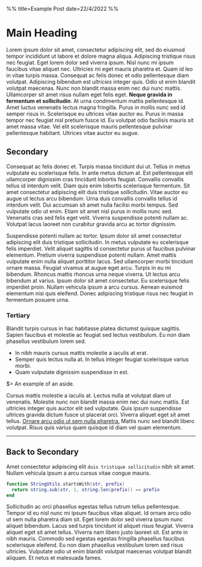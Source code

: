 %%
title=Example Post
date=22/4/2022
%%
# Main Heading

Lorem ipsum dolor sit amet, consectetur adipiscing elit, sed do eiusmod tempor incididunt ut labore et dolore magna aliqua. Adipiscing tristique risus nec feugiat. Eget lorem dolor sed viverra ipsum. Nisl nunc mi ipsum faucibus vitae aliquet nec. Ultricies mi eget mauris pharetra et. Quam id leo in vitae turpis massa. Consequat ac felis donec et odio pellentesque diam volutpat. Adipiscing bibendum est _ultricies_ integer quis. Odio ut enim blandit volutpat maecenas. Nunc non blandit massa enim nec dui nunc mattis. Ullamcorper sit amet risus nullam eget felis eget. **Neque gravida in fermentum et sollicitudin**. At urna condimentum mattis pellentesque id. Amet luctus venenatis lectus magna fringilla. Purus in mollis nunc sed id semper risus in. Scelerisque eu ultrices vitae auctor eu. Purus in massa tempor nec feugiat nisl pretium fusce id. Eu volutpat odio facilisis mauris sit amet massa vitae. Vel elit scelerisque mauris pellentesque pulvinar pellentesque habitant. Ultrices vitae auctor eu augue.

## Secondary

Consequat ac felis donec et. Turpis massa tincidunt dui ut. Tellus in metus vulputate eu scelerisque felis. In ante metus dictum at. Est pellentesque elit ullamcorper dignissim cras tincidunt lobortis feugiat. Convallis convallis tellus id interdum velit. Diam quis enim lobortis scelerisque fermentum. Sit amet consectetur adipiscing elit duis tristique sollicitudin. Vitae auctor eu augue ut lectus arcu bibendum. Urna duis convallis convallis tellus id interdum velit. Dui accumsan sit amet nulla facilisi morbi tempus. Sed vulputate odio ut enim. Etiam sit amet nisl purus in mollis nunc sed. Venenatis cras sed felis eget velit. Viverra suspendisse potenti nullam ac. Volutpat lacus laoreet non curabitur gravida arcu ac tortor dignissim.

Suspendisse potenti nullam ac tortor. Ipsum dolor sit amet consectetur adipiscing elit duis tristique sollicitudin. In metus vulputate eu scelerisque felis imperdiet. Velit aliquet sagittis id consectetur purus ut faucibus pulvinar elementum. Pretium viverra suspendisse potenti nullam. Amet mattis vulputate enim nulla aliquet porttitor lacus. Sed ullamcorper morbi tincidunt ornare massa. Feugiat vivamus at augue eget arcu. Turpis in eu mi bibendum. Rhoncus mattis rhoncus urna neque viverra. Ut lectus arcu bibendum at varius. Ipsum dolor sit amet consectetur. Eu scelerisque felis imperdiet proin. Nullam vehicula ipsum a arcu cursus. Aenean euismod elementum nisi quis eleifend. Donec adipiscing tristique risus nec feugiat in fermentum posuere urna.

### Tertiary

Blandit turpis cursus in hac habitasse platea dictumst quisque sagittis. Sapien faucibus et molestie ac feugiat sed lectus vestibulum. Eu non diam phasellus vestibulum lorem sed.

* In nibh mauris cursus mattis molestie a iaculis at erat.
* Semper quis lectus nulla at. In tellus integer feugiat scelerisque varius morbi.
* Quam vulputate dignissim suspendisse in est.

$> An example of an aside.

Cursus mattis molestie a iaculis at. Lectus nulla at volutpat diam ut venenatis. Molestie nunc non blandit massa enim nec dui nunc mattis. Est ultricies integer quis auctor elit sed vulputate. Quis ipsum suspendisse ultrices gravida dictum fusce ut placerat orci. Viverra aliquet eget sit amet tellus. [Ornare arcu odio ut sem nulla pharetra.](http://jackrobinson.co.nz) Mattis nunc sed blandit libero volutpat. Risus quis varius quam quisque id diam vel quam elementum.

---

## Back to Secondary

Amet consectetur adipiscing elit `duis tristique sollicitudin` nibh sit amet. Nullam vehicula ipsum a arcu cursus vitae congue mauris.

```lua
function StringUtils.startsWith(str, prefix)
  return string.sub(str, 1, string.len(prefix)) == prefix
end
```

Sollicitudin ac orci phasellus egestas tellus rutrum tellus pellentesque. Tempor id eu nisl nunc mi ipsum faucibus vitae aliquet. Id ornare arcu odio ut sem nulla pharetra diam sit. Eget lorem dolor sed viverra ipsum nunc aliquet bibendum. Lacus sed turpis tincidunt id aliquet risus feugiat. Viverra aliquet eget sit amet tellus. Viverra nam libero justo laoreet sit. Est ante in nibh mauris. Commodo sed egestas egestas fringilla phasellus faucibus scelerisque eleifend. Eu non diam phasellus vestibulum lorem sed risus ultricies. Vulputate odio ut enim blandit volutpat maecenas volutpat blandit aliquam. Et netus et malesuada fames.
